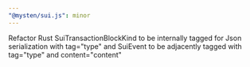 ```yaml
---
"@mysten/sui.js": minor
---
```


Refactor Rust SuiTransactionBlockKind to be internally tagged for Json serialization with tag="type" and SuiEvent to be adjacently tagged with tag="type" and content="content"
